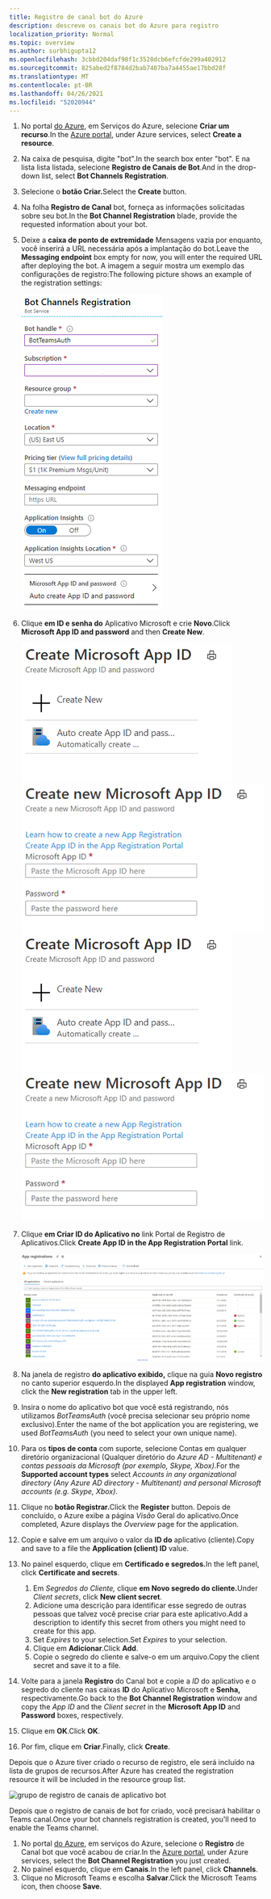 ```yaml
---
title: Registro de canal bot do Azure
description: descreve os canais bot do Azure para registro
localization_priority: Normal
ms.topic: overview
ms.author: surbhigupta12
ms.openlocfilehash: 3cbbd204daf98f1c3528dcb6efcfde299a402912
ms.sourcegitcommit: 825abed2f8784d2bab7407ba7a4455ae17bbd28f
ms.translationtype: MT
ms.contentlocale: pt-BR
ms.lasthandoff: 04/26/2021
ms.locfileid: "52020944"
---
```

1. <span data-ttu-id="985e4-103">No portal [do Azure](https://ms.portal.azure.com/#home), em Serviços do Azure, selecione **Criar um recurso**.</span><span class="sxs-lookup"><span data-stu-id="985e4-103">In the [Azure portal](https://ms.portal.azure.com/#home), under Azure services, select **Create a resource**.</span></span>
1. <span data-ttu-id="985e4-104">Na caixa de pesquisa, digite "bot".</span><span class="sxs-lookup"><span data-stu-id="985e4-104">In the search box enter "bot".</span></span> <span data-ttu-id="985e4-105">E na lista lista listada, selecione **Registro de Canais de Bot**.</span><span class="sxs-lookup"><span data-stu-id="985e4-105">And in the drop-down list, select **Bot Channels Registration**.</span></span>
1. <span data-ttu-id="985e4-106">Selecione o **botão Criar.**</span><span class="sxs-lookup"><span data-stu-id="985e4-106">Select the **Create** button.</span></span>
1. <span data-ttu-id="985e4-107">Na folha **Registro de Canal** bot, forneça as informações solicitadas sobre seu bot.</span><span class="sxs-lookup"><span data-stu-id="985e4-107">In the **Bot Channel Registration** blade, provide the requested information about your bot.</span></span>
1. <span data-ttu-id="985e4-108">Deixe a **caixa de ponto de extremidade** Mensagens vazia por enquanto, você inserirá a URL necessária após a implantação do bot.</span><span class="sxs-lookup"><span data-stu-id="985e4-108">Leave the **Messaging endpoint** box empty for now, you will enter the required URL after deploying the bot.</span></span> <span data-ttu-id="985e4-109">A imagem a seguir mostra um exemplo das configurações de registro:</span><span class="sxs-lookup"><span data-stu-id="985e4-109">The following picture shows an example of the registration settings:</span></span>

    ![registro de canais de aplicativo bot](../../assets/images/authentication/auth-bot-channels-registration.png)

1. <span data-ttu-id="985e4-111">Clique **em ID e senha do** Aplicativo Microsoft e crie **Novo**.</span><span class="sxs-lookup"><span data-stu-id="985e4-111">Click **Microsoft App ID and password** and then **Create New**.</span></span>

    <span data-ttu-id="985e4-112">![Criar a ID do Aplicativo Microsoft ](../../assets/images/authentication/CreateMicrosoftAppID.png) ![ Criar nova ID do Aplicativo Microsoft](../../assets/images/authentication/CreateNewMicrosoftAppID.png)</span><span class="sxs-lookup"><span data-stu-id="985e4-112">![Create Microsoft App ID](../../assets/images/authentication/CreateMicrosoftAppID.png) ![Create New Microsoft App ID](../../assets/images/authentication/CreateNewMicrosoftAppID.png)</span></span>    

1. <span data-ttu-id="985e4-113">Clique **em Criar ID do Aplicativo no** link Portal de Registro de Aplicativos.</span><span class="sxs-lookup"><span data-stu-id="985e4-113">Click **Create App ID in the App Registration Portal** link.</span></span>

   ![Registros de aplicativos](../../assets/images/authentication/AppRegistration.png)
   
1. <span data-ttu-id="985e4-115">Na janela de registro **do aplicativo exibido,** clique na guia **Novo registro** no canto superior esquerdo.</span><span class="sxs-lookup"><span data-stu-id="985e4-115">In the displayed **App registration** window, click the **New registration** tab in the upper left.</span></span>
1. <span data-ttu-id="985e4-116">Insira o nome do aplicativo bot que você está registrando, nós utilizamos *BotTeamsAuth* (você precisa selecionar seu próprio nome exclusivo).</span><span class="sxs-lookup"><span data-stu-id="985e4-116">Enter the name of the bot application you are registering, we used *BotTeamsAuth* (you need to select your own unique name).</span></span>
1. <span data-ttu-id="985e4-117">Para os **tipos de conta** com suporte, selecione Contas em qualquer diretório organizacional (Qualquer diretório do *Azure AD - Multitenant) e contas pessoais da Microsoft (por exemplo, Skype, Xbox)*.</span><span class="sxs-lookup"><span data-stu-id="985e4-117">For the **Supported account types** select *Accounts in any organizational directory (Any Azure AD directory - Multitenant) and personal Microsoft accounts (e.g. Skype, Xbox)*.</span></span>
1. <span data-ttu-id="985e4-118">Clique no **botão Registrar.**</span><span class="sxs-lookup"><span data-stu-id="985e4-118">Click the **Register** button.</span></span> <span data-ttu-id="985e4-119">Depois de concluído, o Azure exibe a página *Visão* Geral do aplicativo.</span><span class="sxs-lookup"><span data-stu-id="985e4-119">Once completed, Azure displays the *Overview* page for the application.</span></span>
1. <span data-ttu-id="985e4-120">Copie e salve em um arquivo o valor da **ID do** aplicativo (cliente).</span><span class="sxs-lookup"><span data-stu-id="985e4-120">Copy and save to a file the **Application (client) ID** value.</span></span>
1. <span data-ttu-id="985e4-121">No painel esquerdo, clique em **Certificado e segredos.**</span><span class="sxs-lookup"><span data-stu-id="985e4-121">In the left panel, click **Certificate and secrets**.</span></span>
    1. <span data-ttu-id="985e4-122">Em *Segredos do Cliente,* clique **em Novo segredo do cliente.**</span><span class="sxs-lookup"><span data-stu-id="985e4-122">Under *Client secrets*, click **New client secret**.</span></span>
    1. <span data-ttu-id="985e4-123">Adicione uma descrição para identificar esse segredo de outras pessoas que talvez você precise criar para este aplicativo.</span><span class="sxs-lookup"><span data-stu-id="985e4-123">Add a description to identify this secret from others you might need to create for this app.</span></span>
    1. <span data-ttu-id="985e4-124">Set *Expires* to your selection.</span><span class="sxs-lookup"><span data-stu-id="985e4-124">Set *Expires* to your selection.</span></span>
    1. <span data-ttu-id="985e4-125">Clique em **Adicionar**.</span><span class="sxs-lookup"><span data-stu-id="985e4-125">Click **Add**.</span></span>
    1. <span data-ttu-id="985e4-126">Copie o segredo do cliente e salve-o em um arquivo.</span><span class="sxs-lookup"><span data-stu-id="985e4-126">Copy the client secret and save it to a file.</span></span>
1. <span data-ttu-id="985e4-127">Volte para a janela **Registro** do Canal bot  e copie a *ID* do aplicativo e o segredo do cliente nas caixas **ID** do Aplicativo Microsoft e **Senha,** respectivamente.</span><span class="sxs-lookup"><span data-stu-id="985e4-127">Go back to the **Bot Channel Registration** window and copy the *App ID* and the *Client secret* in the **Microsoft App ID** and **Password** boxes, respectively.</span></span>
1. <span data-ttu-id="985e4-128">Clique em **OK**.</span><span class="sxs-lookup"><span data-stu-id="985e4-128">Click **OK**.</span></span>
1. <span data-ttu-id="985e4-129">Por fim, clique em **Criar**.</span><span class="sxs-lookup"><span data-stu-id="985e4-129">Finally, click **Create**.</span></span>

<span data-ttu-id="985e4-130">Depois que o Azure tiver criado o recurso de registro, ele será incluído na lista de grupos de recursos.</span><span class="sxs-lookup"><span data-stu-id="985e4-130">After Azure has created the registration resource it will be included in the resource group list.</span></span>  

![grupo de registro de canais de aplicativo bot](~/assets/images/authentication/auth-bot-channels-registration-group.PNG)

<span data-ttu-id="985e4-132">Depois que o registro de canais de bot for criado, você precisará habilitar o Teams canal.</span><span class="sxs-lookup"><span data-stu-id="985e4-132">Once your bot channels registration is created, you'll need to enable the Teams channel.</span></span>

1. <span data-ttu-id="985e4-133">No portal [do Azure](https://ms.portal.azure.com/#home), em serviços do Azure, selecione o **Registro** de Canal bot que você acabou de criar.</span><span class="sxs-lookup"><span data-stu-id="985e4-133">In the [Azure portal](https://ms.portal.azure.com/#home), under Azure services, select the **Bot Channel Registration** you just created.</span></span>
1. <span data-ttu-id="985e4-134">No painel esquerdo, clique em **Canais**.</span><span class="sxs-lookup"><span data-stu-id="985e4-134">In the left panel, click **Channels**.</span></span>
1. <span data-ttu-id="985e4-135">Clique no Microsoft Teams e escolha **Salvar**.</span><span class="sxs-lookup"><span data-stu-id="985e4-135">Click the Microsoft Teams icon, then choose **Save**.</span></span>
